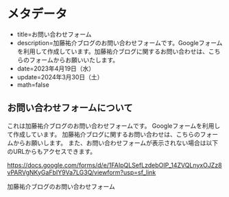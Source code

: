 # メタデータ
- title=お問い合わせフォーム
- description=加藤祐介ブログのお問い合わせフォームです。Googleフォームを利用して作成しています。加藤祐介ブログに関するお問い合わせは、こちらのフォームからお願いいたします。
- date=2023年4月19日（水）
- update=2024年3月30日（土）
- math=false

## お問い合わせフォームについて
これは加藤祐介ブログのお問い合わせフォームです。
Googleフォームを利用して作成しています。
加藤祐介ブログに関するお問い合わせは、こちらのフォームからお願いします。
また、お問い合わせフォームが表示されない場合は以下のURLからもアクセスできます。

https://docs.google.com/forms/d/e/1FAIpQLSefLzdebOIP_14ZVQLnyxOJZz8vPARVgNKyGaFbIY9Va7LG3Q/viewform?usp=sf_link

加藤祐介ブログのお問い合わせフォーム
